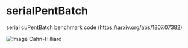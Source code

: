 # serialPentBatch
serial cuPentBatch benchmark code (https://arxiv.org/abs/1807.07382)


![Image Cahn-Hilliard](https://github.com/pke1029/serialPentBatch/blob/master/cahn_hilliard.png)

